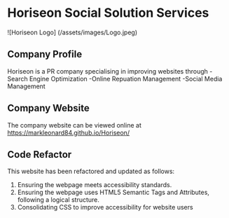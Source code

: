 # Horiseon Social Solution Services
![Horiseon Logo] (/assets/images/Logo.jpeg)

## Company Profile

Horiseon is a PR company specialising in improving websites through
-Search Engine Optimization
-Online Repuation Management
-Social Media Management

## Company Website

The company website can be viewed online at 
https://markleonard84.github.io/Horiseon/

## Code Refactor

This website has been refactored and updated as follows:

1. Ensuring the webpage meets accessibility standards.
1. Ensuring the webpage uses HTML5 Semantic Tags and Attributes, following a logical structure.
1. Consolidating CSS to improve accessibility for website users

